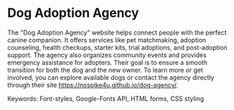 # Dog Adoption Agency
The "Dog Adoption Agency" website helps connect people with the perfect canine companion. It offers services like pet matchmaking, adoption counseling, health checkups, starter kits, trial adoptions, and post-adoption support. The agency also organizes community events and provides emergency assistance for adopters. Their goal is to ensure a smooth transition for both the dog and the new owner. To learn more or get involved, you can explore available dogs or contact the agency directly through their site https://nospike4u.github.io/dog-agency/.

Keywords: Font-styles, Google-Fonts API, HTML forms, CSS styling
